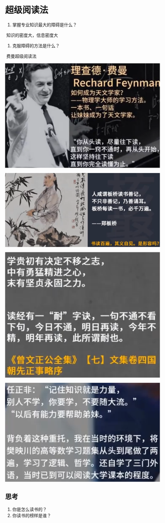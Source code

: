# 超级阅读法



1. 掌握专业知识最大的障碍是什么？

​		知识的密度大，信息密度大



1. 克服障碍的方法是什么？

​		费曼超级阅读法

![image-20220512220522081](resources/image-20220512220522081.png)

![image-20220512220751498](resources/image-20220512220751498.png)

![image-20220512221001146](resources/image-20220512221001146.png)

![image-20220512221229073](resources/image-20220512221229073.png)



## 思考

1. 你是怎么读书的？
2. 你读书的榜样是谁？